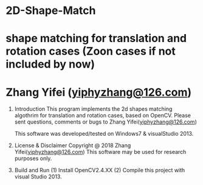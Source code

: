 # 2D-Shape-Match
# shape matching for translation and rotation cases (Zoon cases if not included by now)
# Zhang Yifei (yiphyzhang@126.com)

1. Introduction
   This program implements the 2d shapes matching algothrim for translation
   and rotation cases, based on OpenCV. Please sent questions, comments or 
   bugs to Zhang Yifei(yiphyzhang@126.com)

   This software was developed/tested on Windows7 & visualStudio 2013.    
 
 2. License & Disclaimer
   Copyright @ 2018   Zhang Yifei(yiphyzhang@126.com)
   This software may be used for research purposes only.
      
 3. Build and Run
   (1) Install OpenCV2.4.XX 
   (2) Compile this project with visual Studio 2013.
